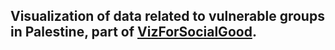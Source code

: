 ## Visualization of data related to vulnerable groups in Palestine, part of [VizForSocialGood](https://www.vizforsocialgood.com/).
